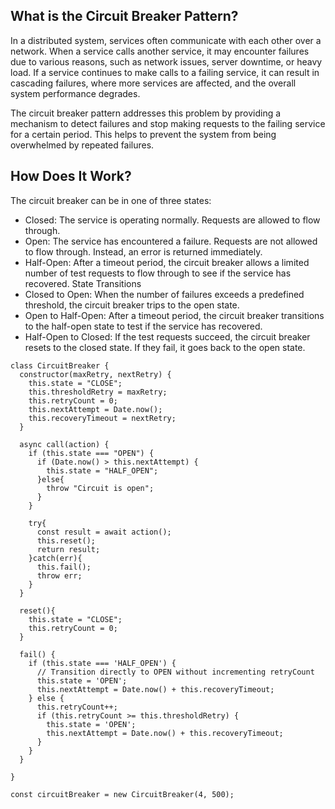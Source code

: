 
## What is the Circuit Breaker Pattern?
In a distributed system, services often communicate with each other over a network. When a service calls another service, it may encounter failures due to various reasons, such as network issues, 
server downtime, or heavy load. If a service continues to make calls to a failing service, it can result in cascading failures, where more services are affected, and the overall system 
performance degrades.

The circuit breaker pattern addresses this problem by providing a mechanism to detect failures and stop making requests to the failing service for a certain period. 
This helps to prevent the system from being overwhelmed by repeated failures.

## How Does It Work?
The circuit breaker can be in one of three states:

- Closed: The service is operating normally. Requests are allowed to flow through.
- Open: The service has encountered a failure. Requests are not allowed to flow through. Instead, an error is returned immediately.
- Half-Open: After a timeout period, the circuit breaker allows a limited number of test requests to flow through to see if the service has recovered.
State Transitions
- Closed to Open: When the number of failures exceeds a predefined threshold, the circuit breaker trips to the open state.
- Open to Half-Open: After a timeout period, the circuit breaker transitions to the half-open state to test if the service has recovered.
- Half-Open to Closed: If the test requests succeed, the circuit breaker resets to the closed state. If they fail, it goes back to the open state.


```
class CircuitBreaker {
  constructor(maxRetry, nextRetry) {
    this.state = "CLOSE";
    this.thresholdRetry = maxRetry;
    this.retryCount = 0;
    this.nextAttempt = Date.now();
    this.recoveryTimeout = nextRetry;
  }

  async call(action) {
    if (this.state === "OPEN") {
      if (Date.now() > this.nextAttempt) {
        this.state = "HALF_OPEN";
      }else{
        throw "Circuit is open";
      }
    }

    try{
      const result = await action();
      this.reset();
      return result;
    }catch(err){
      this.fail();
      throw err;
    }
  }

  reset(){
    this.state = "CLOSE";
    this.retryCount = 0;
  }

  fail() {
    if (this.state === 'HALF_OPEN') {
      // Transition directly to OPEN without incrementing retryCount
      this.state = 'OPEN';
      this.nextAttempt = Date.now() + this.recoveryTimeout;
    } else {
      this.retryCount++;
      if (this.retryCount >= this.thresholdRetry) {
        this.state = 'OPEN';
        this.nextAttempt = Date.now() + this.recoveryTimeout;
      }
    }
  }

}

const circuitBreaker = new CircuitBreaker(4, 500);

```
